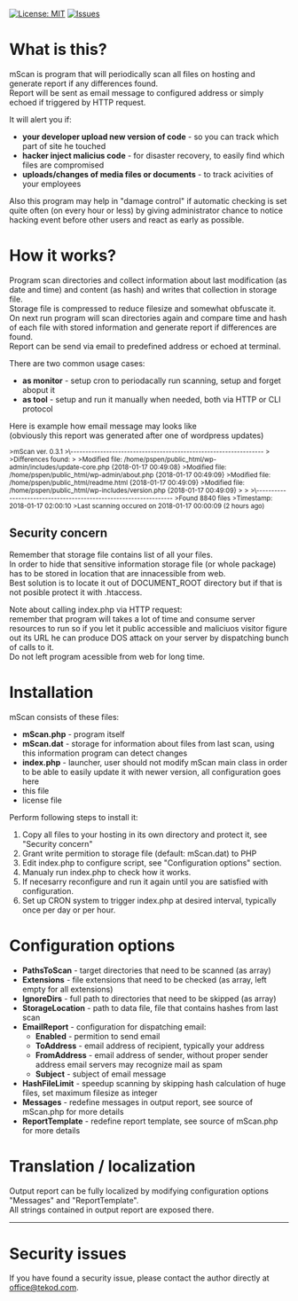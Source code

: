 
[![License: MIT](https://img.shields.io/badge/License-MIT-yellow.svg)](https://opensource.org/licenses/MIT)
[![Issues](https://img.shields.io/github/issues/tekod/mScan.svg)](https://github.com/tekod/mScan/issues)

# What is this?

mScan is program that will periodically scan all files on hosting and generate report if any differences found.  
Report will be sent as email message to configured address or simply echoed if triggered by HTTP request.

It will alert you if:
* **your developer upload new version of code** - so you can track which part of site he touched
* **hacker inject malicius code** - for disaster recovery, to easily find which files are compromised 
* **uploads/changes of media files or documents** - to track acivities of your employees

Also this program may help in "damage control" if automatic checking is set quite often (on every hour or less) by giving administrator chance to notice hacking event before other users and react as early as possible.

# How it works?

Program scan directories and collect information about last modification (as date and time) and content (as hash) and writes that collection in storage file.  
Storage file is compressed to reduce filesize and somewhat obfuscate it.  
On next run program will scan directories again and compare time and hash of each file with stored information and generate report if differences are found.  
Report can be send via email to predefined address or echoed at terminal.

There are two common usage cases: 
* **as monitor** - setup cron to periodacally run scanning, setup and forget aboput it
* **as tool** - setup and run it manually when needed, both via HTTP or CLI protocol

Here is example how email message may looks like  
(obviously this report was generated after one of wordpress updates)

<sup>
>mScan ver. 0.3.1  
>\-----------------------------------------------------------------  
>
>Differences found:
>
>Modified file: /home/pspen/public_html/wp-admin/includes/update-core.php {2018-01-17 00:49:08}  
>Modified file: /home/pspen/public_html/wp-admin/about.php {2018-01-17 00:49:09}  
>Modified file: /home/pspen/public_html/readme.html {2018-01-17 00:49:09}  
>Modified file: /home/pspen/public_html/wp-includes/version.php {2018-01-17 00:49:09}
>
>
>\-----------------------------------------------------------------  
>Found 8840 files  
>Timestamp: 2018-01-17 02:00:10  
>Last scanning occured on 2018-01-17 00:00:09 (2 hours ago)
</sup>

## Security concern

Remember that storage file contains list of all your files.  
In order to hide that sensitive information storage file (or whole package) has to be stored in location that are innacessible from web.  
Best solution is to locate it out of DOCUMENT_ROOT directory but if that is not posible protect it with .htaccess.

Note about calling index.php via HTTP request:  
remember that program will takes a lot of time and consume server resources to run so if you let it public accessible and
maliciuos visitor figure out its URL he can produce DOS attack on your server by dispatching bunch of calls to it.  
Do not left program acessible from web for long time.

# Installation

mScan consists of these files:
* **mScan.php** - program itself
* **mScan.dat** - storage for information about files from last scan, using this information program can detect changes
* **index.php** - launcher, user should not modify mScan main class in order to be able to easily update it with newer version, all configuration goes here
* this file
* license file

Perform following steps to install it:
1. Copy all files to your hosting in its own directory and protect it, see "Security concern"
1. Grant write permition to storage file (default: mScan.dat) to PHP
1. Edit index.php to configure script, see "Configuration options" section.
1. Manualy run index.php to check how it works. 
1. If necesarry reconfigure and run it again until you are satisfied with configuration.
1. Set up CRON system to trigger index.php at desired interval, typically once per day or per hour.

# Configuration options
* **PathsToScan** - target directories that need to be scanned (as array)
* **Extensions** - file extensions that need to be checked (as array, left empty for all extensions)
* **IgnoreDirs** - full path to directories that need to be skipped (as array)
* **StorageLocation** - path to data file, file that contains hashes from last scan
* **EmailReport** - configuration for dispatching email:
  * **Enabled** - permition to send email
  * **ToAddress** - email address of recipient, typically your address
  * **FromAddress** - email address of sender, without proper sender address email servers may recognize mail as spam
  * **Subject** - subject of email message
* **HashFileLimit** - speedup scanning by skipping hash calculation of huge files, set maximum filesize as integer
* **Messages** - redefine messages in output report, see source of mScan.php for more details
* **ReportTemplate** - redefine report template, see source of mScan.php for more details

# Translation / localization

Output report can be fully localized by modifying configuration options "Messages" and "ReportTemplate".  
All strings contained in output report are exposed there.

---

# Security issues

If you have found a security issue, please contact the author directly at office@tekod.com.

